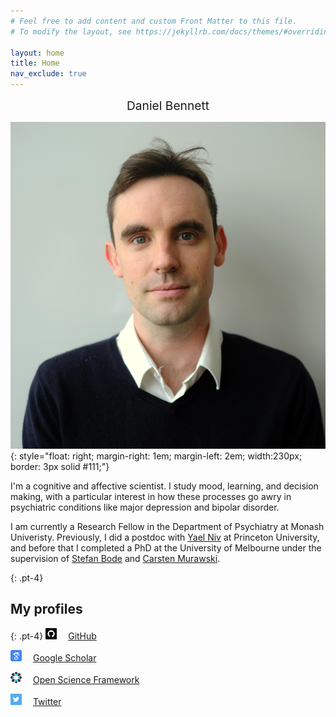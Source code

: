 ```yaml
---
# Feel free to add content and custom Front Matter to this file.
# To modify the layout, see https://jekyllrb.com/docs/themes/#overriding-theme-defaults

layout: home
title: Home
nav_exclude: true
---
```



<div align="center" style="font-size:2vw">
  Daniel Bennett
</div>

![headshot](/assets/img/headshot.jpg){: style="float: right; margin-right: 1em; margin-left: 2em; width:230px; border: 3px solid #111;"}

I'm a cognitive and affective scientist. I study mood, learning, and decision making, with a particular interest in how these processes go awry in psychiatric conditions like major depression and bipolar disorder.

I am currently a Research Fellow in the Department of Psychiatry at Monash Univeristy. Previously, I did a postdoc with [Yael Niv](https://nivlab.princeton.edu/) at Princeton University, and before that I completed a PhD at the University of Melbourne under the supervision of [Stefan Bode](https://findanexpert.unimelb.edu.au/profile/287239-stefan-bode) and [Carsten Murawski](http://bmmlab.webfactional.com/team/carsten/).

{: .pt-4}
## My profiles

{: .pt-4}
<img src="/assets/img/github.png" width="18" height="18" style="margin-right: 1em;"/> [GitHub](https://github.com/danielbrianbennett/)

<img src="/assets/img/google-scholar.png" width="18" height="18" style="margin-right: 1em;"/> [Google Scholar](https://scholar.google.com/citations?user=r9OPOJEAAAAJ&hl=en)

<img src="/assets/img/osf.png" width="18" height="18" style="margin-right: 1em;"/> [Open Science Framework](https://osf.io/8jtxy/)

<img src="/assets/img/twitter.png" width="18" height="18" style="margin-right: 1em;"/> [Twitter](https://twitter.com/danielbbennett)
